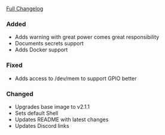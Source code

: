 [Full Changelog][changelog]

### Added

- Adds warning with great power comes great responsibility
- Documents secrets support
- Adds Docker support

### Fixed

- Adds access to /dev/mem to support GPIO better

### Changed

- Upgrades base image to v2.1.1
- Sets default Shell
- Updates README with latest changes
- Updates Discord links

[changelog]: https://github.com/hassio-addons/addon-ssh/compare/v3.3.0...v3.4.0
